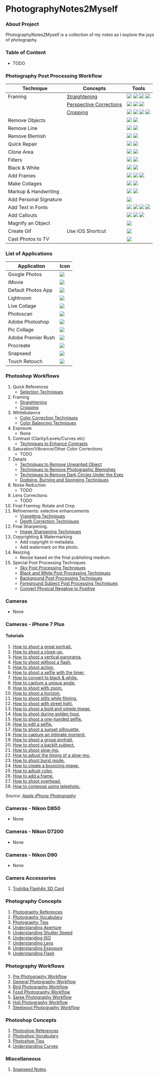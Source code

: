 # PhotographyNotes2Myself

### About Project
PhotographyNotes2Myself is a collection of my notes as I explore the joys of photography.

### Table of Content
* TODO

### Photography Post Processing Workflow
| Technique              | Concepts                                                                                          | Tools           |
|------------------------|---------------------------------------------------------------------------------------------------|-----------------|
| Framing                | [Straightening](postprocessing/P001-StraighteningAndPerspectiveCorrections.md)                    | ![](images/icon-ios-photos-small.jpg) ![](images/icon-lightroom-small.png) ![](images/icon-snapseed-small.png) ![](images/icon-photoshop-small.png) |
|                        | [Perspective Corrections](postprocessing/P001-StraighteningAndPerspectiveCorrections.md)          | ![](images/icon-ios-photos-small.jpg) ![](images/icon-snapseed-small.png) ![](images/icon-photoshop-small.png) |
|                        | [Cropping](postprocessing/P002-Cropping.md)                                                       | ![](images/icon-ios-photos-small.jpg) ![](images/icon-lightroom-small.png) ![](images/icon-snapseed-small.png) ![](images/icon-photoshop-small.png) |
| Remove Objects         |  | ![](images/icon-touch-retouch-small.png) ![](images/icon-photoshop-small.png) |
| Remove Line            |  | ![](images/icon-touch-retouch-small.png) ![](images/icon-photoshop-small.png) |
| Remove Blemish         |  | ![](images/icon-touch-retouch-small.png) ![](images/icon-photoshop-small.png) |
| Quick Repair           |  | ![](images/icon-touch-retouch-small.png) ![](images/icon-photoshop-small.png) |
| Clone Area             |  | ![](images/icon-touch-retouch-small.png) ![](images/icon-photoshop-small.png) |
| Filters                |  | ![](images/icon-ios-photos-small.jpg) ![](images/icon-snapseed-small.png) |
| Black & White          |  | ![](images/icon-ios-photos-small.jpg) ![](images/icon-snapseed-small.png) |
| Add Frames             |  | ![](images/icon-snapseed-small.png) ![](images/icon-live-collage-small.png) ![](images/icon-pic-collage-small.png) |
| Make Collages          |  | ![](images/icon-live-collage-small.png) ![](images/icon-pic-collage-small.png) |
| Markup & Handwriting   |  | ![](images/icon-ios-photos-small.jpg) ![](images/icon-procreate-small.png) |
| Add Personal Signature |  | ![](images/icon-ios-photos-small.jpg) |
| Add Text in Fonts      |  | ![](images/icon-ios-photos-small.jpg) ![](images/icon-snapseed-small.png) ![](images/icon-live-collage-small.png) ![](images/icon-pic-collage-small.png) |
| Add Callouts           |  | ![](images/icon-ios-photos-small.jpg) ![](images/icon-live-collage-small.png) ![](images/icon-pic-collage-small.png) |
| Magnify an Object      |  | ![](images/icon-ios-photos-small.jpg) |
| Create Gif             | Use iOS Shortcut | ![](images/icon-ios-photos-small.jpg) |
| Cast Photos to TV      |  | ![](images/icon-google-photos-small.png) |

### List of Applications
| Application            | Icon                                                      |
|------------------------|-----------------------------------------------------------|
| Google Photos          | ![](images/icon-google-photos-small.png)                  |
| iMovie                 | ![](images/icon-imovie-small.png)                         |
| Default Photos App     | ![](images/icon-ios-photos-small.jpg)                     |
| Lightroom              | ![](images/icon-lightroom-small.png)                      |
| Live Collage           | ![](images/icon-live-collage-small.png)                   |
| Photoscan              | ![](images/icon-photoscan-small.png)                      |
| Adobe Photoshop        | ![](images/icon-photoshop-small.png)                      |
| Pic Collage            | ![](images/icon-pic-collage-small.png)                    |
| Adobe Premier Rush     | ![](images/icon-premier-rush-small.png)                   |
| Procreate              | ![](images/icon-procreate-small.png)                      |
| Snapseed               | ![](images/icon-snapseed-small.png)                       |
| Touch Retouch          | ![](images/icon-touch-retouch-small.png)                  |

### Photoshop Workflows
1. Quick References
    - [Selection Techniques](photoshop/workflows/P001-SelectionTechniques.md)
1. Framing
    - [Straightening](photoshop/workflows/P002-StraighteningTechniques.md)
    - [Cropping](photoshop/workflows/P003-CroppingTechniques.md)
1. Whitebalance
    - [Color Correction Techniques](photoshop/workflows/P004-ColourCorrectionTechniques.md)
    - [Color Balancing Techniques](photoshop/workflows/P005-ColorBalancingTechniques.md)
1. Exposure
    - None
1. Contrast (Clarity/Levels/Curves etc)
    - [Techniques to Enhance Contrasts](photoshop/workflows/P010-ContrastEnhancementTechniques.md)
1.  Saturation/Vibrance/Other Color Corrections
    - TODO
1. Details
    - [Techniques to Remove Unwanted Object](photoshop/workflows/P007-UnwantedObjectsRemovalTechniques.md)
    - [Techniques to Remove Photographic Blemishes](photoshop/workflows/P008-PhotographicBlemishesRemovalTechniques.md)
    - [Techniques to Remove Dark Circles Under the Eyes](photoshop/workflows/P009-DarkCirlesUnderEyesRemovalTechniques.md)
    - [Dodging, Burning and Sponging Techniques](photoshop/workflows/P011-DodgingBurningAndSpongingTechniques.md)
1. Noise Reduction
    - TODO
1. Lens Corrections
    - TODO
1. Final Framing: Rotate and Crop
1. Refinements: selective enhancements
    - [Vignetting Techniques](photoshop/workflows/P012-VignettingTechniques.md)
    - [Depth Correction Techniques](photoshop/workflows/P013-DepthCorrectionTechniques.md)
1. Final Sharpening.
    - [Image Sharpening Techniques](photoshop/workflows/P006-SharpeningTechniques.md)
1. Copyrighting & Watermarking
    - Add copyright in metadata.
    - Add watermark on the photo.    
1. Resizing
    - Resize based on the final publishing medium.
1. Special Post Processing Techniques
    - [Sky Post Processing Techniques](photoshop/workflows/P051-SkyPostProcessingTechniques.md)
    - [Black and White Post Processing Techniques](photoshop/workflows/P052-BlackAndWhitePostprocessingTechniques.md)
    - [Background Post Processing Techniques](photoshop/workflows/P053-BackgroundPostProcessingTechniques.md)
    - [Foreground Subject Post Processing Techniques](photoshop/workflows/P054-ForegroundSubjectPostProcessingTechniques.md)
    - [Convert Physical Negative to Positive](photoshop/workflows/P055-ConvertPhysicalNegativeToPositive.md)


### Cameras
* None

### Cameras - iPhone 7 Plus
#### Tutorials
1. [How to shoot a great portrait.](https://raw.githubusercontent.com/vikash-india/PhotographyNotes2Myself/master/cameras/iphone-7plus/tutorials/iphone7-01-shoot-great-portrait.mp4)
1. [How to shoot a close-up.](https://raw.githubusercontent.com/vikash-india/PhotographyNotes2Myself/master/cameras/iphone-7plus/tutorials/iphone7-02-shoot-close-up.mp4)
1. [How to shoot a vertical panorama.](https://raw.githubusercontent.com/vikash-india/PhotographyNotes2Myself/master/cameras/iphone-7plus/tutorials/iphone7-03-shoot-vertical-pano.mp4)
1. [How to shoot without a flash.](https://raw.githubusercontent.com/vikash-india/PhotographyNotes2Myself/master/cameras/iphone-7plus/tutorials/iphone7-04-shoot-without-flash.mp4)
1. [How to shoot action.](https://raw.githubusercontent.com/vikash-india/PhotographyNotes2Myself/master/cameras/iphone-7plus/tutorials/iphone7-05-shoot-action.mp4)
1. [How to shoot a selfie with the timer.](https://raw.githubusercontent.com/vikash-india/PhotographyNotes2Myself/master/cameras/iphone-7plus/tutorials/iphone7-06-shoot-selfie-with-the-timer.mp4)
1. [How to convert to black & white.](https://raw.githubusercontent.com/vikash-india/PhotographyNotes2Myself/master/cameras/iphone-7plus/tutorials/iphone7-07-shoot-black-and-white.mp4)
1. [How to capture a unique angle.](https://raw.githubusercontent.com/vikash-india/PhotographyNotes2Myself/master/cameras/iphone-7plus/tutorials/iphone7-08-shoot-unique-angle.mp4)
1. [How to shoot with zoom.](https://raw.githubusercontent.com/vikash-india/PhotographyNotes2Myself/master/cameras/iphone-7plus/tutorials/iphone7-09-shoot-with-zoom.mp4)
1. [How to shoot a horizon.](https://raw.githubusercontent.com/vikash-india/PhotographyNotes2Myself/master/cameras/iphone-7plus/tutorials/iphone7-10-shoot-horizon.mp4)
1. [How to shoot stills while filming.](https://raw.githubusercontent.com/vikash-india/PhotographyNotes2Myself/master/cameras/iphone-7plus/tutorials/iphone7-11-shoot-stills-while-filming.mp4)
1. [How to shoot with street light.](https://raw.githubusercontent.com/vikash-india/PhotographyNotes2Myself/master/cameras/iphone-7plus/tutorials/iphone7-12-shoot-with-street-lights.mp4)
1. [How to shoot a bold and simple image.](https://raw.githubusercontent.com/vikash-india/PhotographyNotes2Myself/master/cameras/iphone-7plus/tutorials/iphone7-13-shoot-bold-and-simple.mp4)
1. [How to shoot during golden hour.](https://raw.githubusercontent.com/vikash-india/PhotographyNotes2Myself/master/cameras/iphone-7plus/tutorials/iphone7-14-shoot-during-golden-hour.mp4)
1. [How to shoot a one-handed selfie.](https://raw.githubusercontent.com/vikash-india/PhotographyNotes2Myself/master/cameras/iphone-7plus/tutorials/iphone7-15-shoot-one-handed-selfie.mp4)
1. [How to edit a selfie.](https://raw.githubusercontent.com/vikash-india/PhotographyNotes2Myself/master/cameras/iphone-7plus/tutorials/iphone7-16-edit-a-selfie.mp4)
1. [How to shoot a sunset silhouette.](https://raw.githubusercontent.com/vikash-india/PhotographyNotes2Myself/master/cameras/iphone-7plus/tutorials/iphone7-17-shoot-a-sunset-silhouette.mp4)
1. [How to capture an intimate moment.](https://raw.githubusercontent.com/vikash-india/PhotographyNotes2Myself/master/cameras/iphone-7plus/tutorials/iphone7-18-shoot-an-intimate-moment.mp4)
1. [How to shoot a group portrait.](https://raw.githubusercontent.com/vikash-india/PhotographyNotes2Myself/master/cameras/iphone-7plus/tutorials/iphone7-19-shoot-a-group-portrait.mp4)
1. [How to shoot a backlit subject.](https://raw.githubusercontent.com/vikash-india/PhotographyNotes2Myself/master/cameras/iphone-7plus/tutorials/iphone7-20-shoot-a-backlit-subject.mp4)
1. [How to shoot slow-mo.](https://raw.githubusercontent.com/vikash-india/PhotographyNotes2Myself/master/cameras/iphone-7plus/tutorials/iphone7-21-shoot-a-slo-mo.mp4)
1. [How to adjust the timing of a slow-mo.](https://raw.githubusercontent.com/vikash-india/PhotographyNotes2Myself/master/cameras/iphone-7plus/tutorials/iphone7-22-adjust-the-timing-in-a-slo-mo.mp4)
1. [How to shoot burst mode.](https://raw.githubusercontent.com/vikash-india/PhotographyNotes2Myself/master/cameras/iphone-7plus/tutorials/iphone7-23-burst-mode.mp4)
1. [How to create a bouncing image.](https://raw.githubusercontent.com/vikash-india/PhotographyNotes2Myself/master/cameras/iphone-7plus/tutorials/iphone7-24-bounce.mp4)
1. [How to adjust color.](https://raw.githubusercontent.com/vikash-india/PhotographyNotes2Myself/master/cameras/iphone-7plus/tutorials/iphone7-25-adjust-color.mp4)
1. [How to add a frame.](https://raw.githubusercontent.com/vikash-india/PhotographyNotes2Myself/master/cameras/iphone-7plus/tutorials/iphone7-26-framing.mp4)
1. [How to shoot overhead.](https://raw.githubusercontent.com/vikash-india/PhotographyNotes2Myself/master/cameras/iphone-7plus/tutorials/iphone7-27-shoot-overhead.mp4)
1. [How to compose using telephoto.](https://raw.githubusercontent.com/vikash-india/PhotographyNotes2Myself/master/cameras/iphone-7plus/tutorials/iphone7-28-compose-using-telephoto.mp4)

*Source: [Apple iPhone Photography](https://www.apple.com/in/iphone/photography-how-to/)*

### Cameras - Nikon D850
* None

### Cameras - Nikon D7200
* None

### Cameras - Nikon D90
* None

### Camera Accessories
1. [Toshiba FlashAir SD Card](cameras/accessories/001-ToshibaFlashair.md)

### Photography Concepts
1. [Photography References](photography/concepts/001-PhotographyReferences.md)
1. [Photography Vocabulary](photography/concepts/002-PhotographyVocabulary.md)
1. [Photography Tips](photography/concepts/003-PhotographyTips.md)
1. [Understanding Aperture](photography/concepts/004-UnderstandingAperture.md)
1. [Understanding Shutter Speed](photography/concepts/005-UnderstandingShutterSpeed.md)
1. [Understanding ISO](photography/concepts/006-UnderstandingISO.md)
1. [Understanding Lens](photography/concepts/007-UnderstandingLens.md)
1. [Understanding Exposure](photography/concepts/008-UnderstandingExposure.md)
1. [Understanding Flash](photography/concepts/009-UnderstandingFlash.md)

### Photography Workflows
1. [Pre Photography Workflow](photography/workflows/001-PhotographyPreparationWorkflow.md)
1. [General Photography Workflow](photography/workflows/002-GeneralPhotographyWorkflow.md)
1. [Bird Photography Workflow](photography/workflows/006-BirdPhotographyWorkflow.md)
1. [Food Photography Workflow](photography/workflows/005-FoodPhotographyWorkflow.md)
1. [Saree Photography Workflow](photography/workflows/004-SareePhotographyWorkflow.md)
1. [Holi Photography Workflow](photography/workflows/007-HoliPhotographyWorkflow.md)
1. [Steelwool Photography Workflow](photography/workflows/008-SteelwoolPhotographyWorkflow.md)

### Photoshop Concepts
1. [Photoshop References](photoshop/concepts/P001-PhotoshopReferences.md)
1. [Photoshop Vocabulary](photoshop/concepts/P002-PhotoshopVocabulary.md)
1. [Photoshop Tips](photoshop/concepts/P003-PhotoshopTips.md)
1. [Understanding Curves](photoshop/concepts/P004-UnderstandingCurves.md)



### Miscellaneous
1. [Snapseed Notes](miscellaneous/snapseeds.md).
